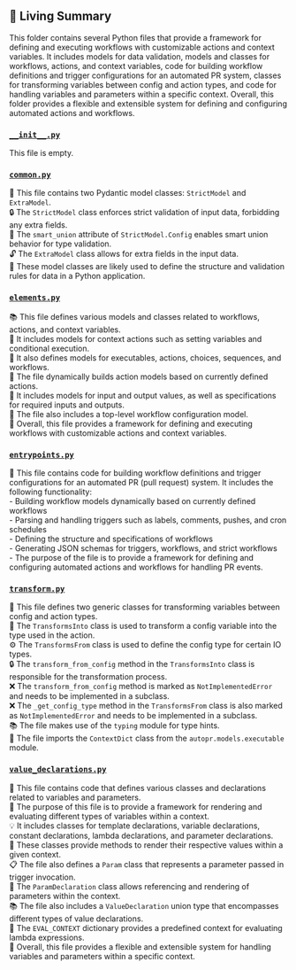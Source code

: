 

<!-- Living README Summary -->
## 🌳 Living Summary

This folder contains several Python files that provide a framework for defining and executing workflows with customizable actions and context variables. It includes models for data validation, models and classes for workflows, actions, and context variables, code for building workflow definitions and trigger configurations for an automated PR system, classes for transforming variables between config and action types, and code for handling variables and parameters within a specific context. Overall, this folder provides a flexible and extensible system for defining and configuring automated actions and workflows.


### [`__init__.py`](https://github.com/raphael-francis/AutoPR-internal/blob/6eca175af1a796cf6de44b15fa4a9cb81752e58c/./autopr/models/config/__init__.py)

This file is empty.  


### [`common.py`](https://github.com/raphael-francis/AutoPR-internal/blob/6eca175af1a796cf6de44b15fa4a9cb81752e58c/./autopr/models/config/common.py)

📄 This file contains two Pydantic model classes: `StrictModel` and `ExtraModel`.  
🔒 The `StrictModel` class enforces strict validation of input data, forbidding any extra fields.  
🔀 The `smart_union` attribute of `StrictModel.Config` enables smart union behavior for type validation.  
🔓 The `ExtraModel` class allows for extra fields in the input data.  
📝 These model classes are likely used to define the structure and validation rules for data in a Python application.  


### [`elements.py`](https://github.com/raphael-francis/AutoPR-internal/blob/6eca175af1a796cf6de44b15fa4a9cb81752e58c/./autopr/models/config/elements.py)

📚 This file defines various models and classes related to workflows, actions, and context variables.  
📝 It includes models for context actions such as setting variables and conditional execution.  
🔀 It also defines models for executables, actions, choices, sequences, and workflows.  
🔧 The file dynamically builds action models based on currently defined actions.  
📄 It includes models for input and output values, as well as specifications for required inputs and outputs.  
🧩 The file also includes a top-level workflow configuration model.  
🚀 Overall, this file provides a framework for defining and executing workflows with customizable actions and context variables.  


### [`entrypoints.py`](https://github.com/raphael-francis/AutoPR-internal/blob/6eca175af1a796cf6de44b15fa4a9cb81752e58c/./autopr/models/config/entrypoints.py)

📄 This file contains code for building workflow definitions and trigger configurations for an automated PR (pull request) system. It includes the following functionality:  
     - Building workflow models dynamically based on currently defined workflows  
     - Parsing and handling triggers such as labels, comments, pushes, and cron schedules  
     - Defining the structure and specifications of workflows  
     - Generating JSON schemas for triggers, workflows, and strict workflows  
     - The purpose of the file is to provide a framework for defining and configuring automated actions and workflows for handling PR events.  


### [`transform.py`](https://github.com/raphael-francis/AutoPR-internal/blob/6eca175af1a796cf6de44b15fa4a9cb81752e58c/./autopr/models/config/transform.py)

📄 This file defines two generic classes for transforming variables between config and action types.   
🔄 The `TransformsInto` class is used to transform a config variable into the type used in the action.   
⚙️ The `TransformsFrom` class is used to define the config type for certain IO types.   
🔒 The `transform_from_config` method in the `TransformsInto` class is responsible for the transformation process.   
❌ The `transform_from_config` method is marked as `NotImplementedError` and needs to be implemented in a subclass.   
❌ The `_get_config_type` method in the `TransformsFrom` class is also marked as `NotImplementedError` and needs to be implemented in a subclass.   
📚 The file makes use of the `typing` module for type hints.   
📝 The file imports the `ContextDict` class from the `autopr.models.executable` module.   


### [`value_declarations.py`](https://github.com/raphael-francis/AutoPR-internal/blob/6eca175af1a796cf6de44b15fa4a9cb81752e58c/./autopr/models/config/value_declarations.py)

📝 This file contains code that defines various classes and declarations related to variables and parameters.  
🧩 The purpose of this file is to provide a framework for rendering and evaluating different types of variables within a context.  
💡 It includes classes for template declarations, variable declarations, constant declarations, lambda declarations, and parameter declarations.  
🔢 These classes provide methods to render their respective values within a given context.  
📋 The file also defines a `Param` class that represents a parameter passed in trigger invocation.  
🔀 The `ParamDeclaration` class allows referencing and rendering of parameters within the context.  
📚 The file also includes a `ValueDeclaration` union type that encompasses different types of value declarations.  
🔀 The `EVAL_CONTEXT` dictionary provides a predefined context for evaluating lambda expressions.  
📝 Overall, this file provides a flexible and extensible system for handling variables and parameters within a specific context.  

<!-- Living README Summary -->